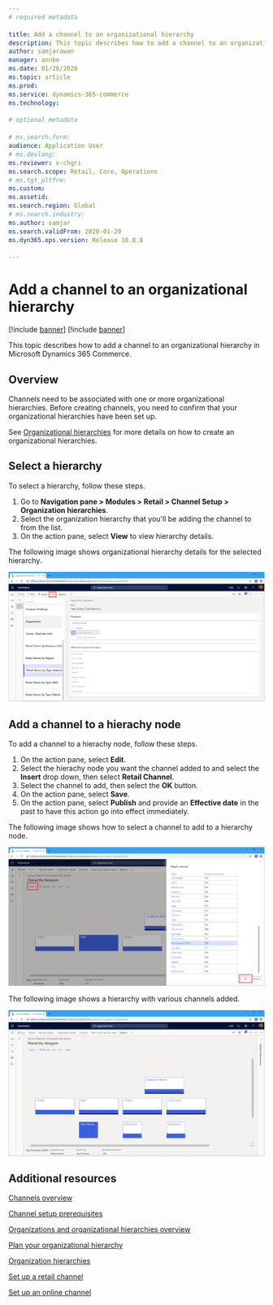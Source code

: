 ```yaml
---
# required metadata

title: Add a channel to an organizational hierarchy
description: This topic describes how to add a channel to an organizational hierarchy in Microsoft Dynamics 365 Commerce.
author: samjarawan
manager: annbe
ms.date: 01/20/2020
ms.topic: article
ms.prod: 
ms.service: dynamics-365-commerce
ms.technology: 

# optional metadata

# ms.search.form: 
audience: Application User
# ms.devlang: 
ms.reviewer: v-chgri
ms.search.scope: Retail, Core, Operations
# ms.tgt_pltfrm: 
ms.custom: 
ms.assetid: 
ms.search.region: Global
# ms.search.industry: 
ms.author: samjar
ms.search.validFrom: 2020-01-20
ms.dyn365.ops.version: Release 10.0.8

---
```

# Add a channel to an organizational hierarchy

[!include [banner](../includes/preview-banner.md)]
[!include [banner](../includes/banner.md)]

This topic describes how to add a channel to an organizational hierarchy in Microsoft Dynamics 365 Commerce.

## Overview

Channels need to be associated with one or more organizational hierarchies. Before creating channels, you need to confirm that your organizational hierarchies have been set up.  

See [Organizational hierarchies](channels-org-hierarchies.md) for more details on how to create an organizational hierarchies.

## Select a hierarchy

To select a hierarchy, follow these steps.

1. Go to **Navigation pane \> Modules \> Retail \> Channel Setup \> Organization hierarchies**.
1. Select the organization hierarchy that you'll be adding the channel to from the list.
1. On the action pane, select **View** to view hierarchy details.

The following image shows organizational hierarchy details for the selected hierarchy.

![Organizational hierarchy details for the selected hierarchy](media/channel-add-to-org-hierarchy-1.png)

## Add a channel to a hierachy node

To add a channel to a hierachy node, follow these steps.

1. On the action pane, select **Edit**.
1. Select the hierachy node you want the channel added to and select the **Insert** drop down, then select **Retail Channel**. 
1. Select the channel to add, then select the **OK** button.
1. On the action pane, select **Save**.
1. On the action pane, select **Publish** and provide an **Effective date** in the past to have this action go into effect immediately.

The following image shows how to select a channel to add to a hierarchy node.

![Select a channel to add to a hierarchy node](media/channel-add-to-org-hierarchy-2.png)

The following image shows a hierarchy with various channels added.

![A hierarchy with various channels added](media/channel-add-to-org-hierarchy-3.png)

## Additional resources

[Channels overview](channels-overview.md)

[Channel setup prerequisites](channels-prerequisites.md)

[Organizations and organizational hierarchies overview](../fin-ops-core/fin-ops/organization-administration/organizations-organizational-hierarchies.md?toc=/dynamics365/commerce/toc.json)

[Plan your organizational hierarchy](../fin-ops-core/fin-ops/organization-administration/plan-organizational-hierarchy.md?toc=/dynamics365/commerce/toc.json)

[Organization hierarchies](channels-org-hierarchies.md)

[Set up a retail channel](channel-setup-retail.md)
	
[Set up an online channel](channel-setup-online.md)
